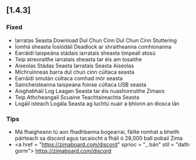 ## [1.4.3]
### Fixed
- Iarratas Seasta Download Dul Chun Cinn Dul Chun Cinn Stuttering
- Íomhá sheasta Íoslódáil Deadlock ar shraitheanna comhionanna
- Earráidí taispeána stádais iarratais sheasta timpeall atosú
- Teip atreoraithe iarratais sheasta tar éis am tosaithe
- Aiseolas Stádas Seasta Iarratais Seasta Aiseolas
- Míchruinneas barra dul chun cinn cúltaca seasta
- Earráidí smután cúltaca comhad mór seasta
- Saincheisteanna taispeána foinse cúltaca USB seasta
- Aisghabháil Log Leagan Seasta tar éis nuashonruithe Zimaos
- Teip Athcheangail Scuaine Teachtaireachta Seasta
- Logáil isteach Logála Seasta ag luchtú nuair a bhíonn an diosca lán
### Tips
- Má fhaigheann tú aon fhadhbanna bogearraí, fáilte romhat a bheith páirteach sa discord agus tacaíocht a fháil ó 28,000 ball pobail Zima
- <a href = "https://zimaboard.com/discord" sprioc = "_ bán" stíl = "dath: gorm"> https://zimaboard.com/discord </a>
